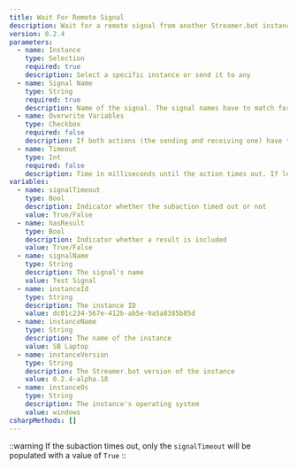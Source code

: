 ```yaml
---
title: Wait For Remote Signal
description: Wait for a remote signal from another Streamer.bot instance
version: 0.2.4
parameters:
  - name: Instance
    type: Selection
    required: true
    description: Select a specific instance or send it to any
  - name: Signal Name
    type: String
    required: true
    description: Name of the signal. The signal names have to match for "Send" and "Wait".
  - name: Overwrite Variables
    type: Checkbox
    required: false
    description: If both actions (the sending and receiving one) have the same variable, the sending one will overwrite the receiving one when checked.
  - name: Timeout
    type: Int
    required: false
    description: Time in milliseconds until the action times out. If left blank, it will default to 30000 ms. If no signal it being send over in that time, the subaction will abort.
variables:
  - name: signalTimeout
    type: Bool
    description: Indicator whether the subaction timed out or not
    value: True/False
  - name: hasResult
    type: Bool
    description: Indicator whether a result is included
    value: True/False
  - name: signalName
    type: String
    description: The signal's name
    value: Test Signal
  - name: instanceId
    type: String
    description: The instance ID
    value: dc01c234-567e-412b-ab5e-9a5a8385b85d
  - name: instanceName
    type: String
    description: The name of the instance
    value: SB Laptop
  - name: instanceVersion
    type: String
    description: The Streamer.bot version of the instance
    value: 0.2.4-alpha.18
  - name: instanceOs
    type: String
    description: The instance's operating system
    value: windows
csharpMethods: []
---
```



::warning
If the subaction times out, only the `signalTimeout` will be populated with a value of `True`
::

